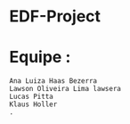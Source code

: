 # EDF-Project

# Equipe :
    Ana Luiza Haas Bezerra
    Lawson Oliveira Lima lawsera
    Lucas Pitta
    Klaus Holler
    .